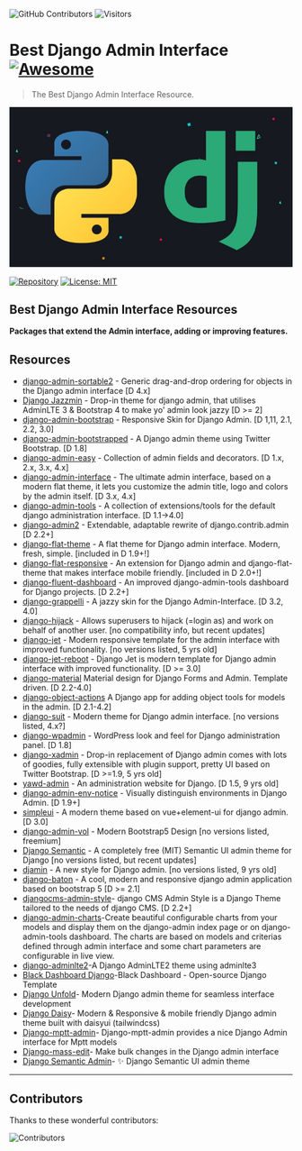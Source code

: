 <!-- Badges -->
![GitHub Contributors](https://img.shields.io/github/contributors/iamfoysal/Best-Django-Admin-interface)
![Visitors](https://api.visitorbadge.io/api/visitors?path=iamfoysal/Best-Django-Admin-interface&countColor=%23263759)

# Best Django Admin Interface [![Awesome](https://awesome.re/badge.svg)](https://awesome.re)

> The Best Django Admin Interface Resource.

![Django Admin](django.jpg)

[![Repository](https://img.shields.io/badge/GitHub-URL-orange.svg)](https://github.com/iamfoysal/Best-Django-Admin-interface)
[![License: MIT](https://img.shields.io/badge/License-MIT-yellow.svg)](https://github.com/iamfoysal/Best-Django-Admin-interface/blob/main/LICENSE)

## Best Django Admin Interface Resources

**Packages that extend the Admin interface, adding or improving features.**


## Resources

* [django-admin-sortable2](https://github.com/jrief/django-admin-sortable2) - Generic drag-and-drop ordering for objects in the Django admin interface [D 4.x]
* [Django Jazzmin](https://github.com/farridav/django-jazzmin) - Drop-in theme for django admin, that utilises AdminLTE 3 & Bootstrap 4 to make yo' admin look jazzy [D >= 2]
* [django-admin-bootstrap](https://github.com/douglasmiranda/django-admin-bootstrap) - Responsive Skin for Django Admin. [D 1,11, 2.1, 2.2, 3.0]
* [django-admin-bootstrapped](https://github.com/django-admin-bootstrapped/django-admin-bootstrapped/) - A Django admin theme using Twitter Bootstrap. [D 1.8]
* [django-admin-easy](https://github.com/ebertti/django-admin-easy) - Collection of admin fields and decorators. [D 1.x, 2.x, 3.x, 4.x]
* [django-admin-interface](https://github.com/fabiocaccamo/django-admin-interface) - The ultimate admin interface, based on a modern flat theme, it lets you customize the admin title, logo and colors by the admin itself. [D 3.x, 4.x]
* [django-admin-tools](https://github.com/django-admin-tools/django-admin-tools) - A collection of extensions/tools for the default django administration interface. [D 1.1->4.0]
* [django-admin2](https://github.com/jazzband/django-admin2/) - Extendable, adaptable rewrite of django.contrib.admin [D 2.2+]
* [django-flat-theme](https://github.com/elky/django-flat-theme) - A flat theme for Django admin interface. Modern, fresh, simple. [included in D 1.9+!]
* [django-flat-responsive](https://github.com/elky/django-flat-responsive) - An extension for Django admin and django-flat-theme that makes interface mobile friendly. [included in D 2.0+!]
* [django-fluent-dashboard](https://github.com/django-fluent/django-fluent-dashboard) - An improved django-admin-tools dashboard for Django projects. [D 2.2+]
* [django-grappelli](https://github.com/sehmaschine/django-grappelli/) - A jazzy skin for the Django Admin-Interface. [D 3.2, 4.0]
* [django-hijack](https://github.com/arteria/django-hijack/) - Allows superusers to hijack (=login as) and work on behalf of another user. [no compatibility info, but recent updates]
* [django-jet](https://github.com/geex-arts/django-jet) - Modern responsive template for the admin interface with improved functionality. [no versions listed, 5 yrs old]
* [django-jet-reboot](https://github.com/b1go/django-jet-reboot) - Django Jet is modern template for Django admin interface with improved functionality. [D >= 3.0]
* [django-material](https://github.com/viewflow/django-material) Material design for Django Forms and Admin. Template driven. [D 2.2-4.0]
* [django-object-actions](https://github.com/crccheck/django-object-actions) A Django app for adding object tools for models in the admin. [D 2.1-4.2]
* [django-suit](https://github.com/darklow/django-suit/) - Modern theme for Django admin interface. [no versions listed, 4.x?] 
* [django-wpadmin](https://github.com/barszczmm/django-wpadmin/) - WordPress look and feel for Django administration panel. [D 1.8]
* [django-xadmin](https://github.com/sshwsfc/xadmin/) - Drop-in replacement of Django admin comes with lots of goodies, fully extensible with plugin support, pretty UI based on Twitter Bootstrap. [D >=1.9, 5 yrs old]
* [yawd-admin](https://github.com/yawd/yawd-admin/) - An administration website for Django. [D 1.5, 9 yrs old]
* [django-admin-env-notice](https://github.com/dizballanze/django-admin-env-notice) - Visually distinguish environments in Django Admin. [D 1.9+]
* [simpleui](https://github.com/newpanjing/simpleui) - A modern theme based on vue+element-ui for django admin. [D 3.0]
* [django-admin-vol](https://github.com/app-generator/django-admin-volt) - Modern Bootstrap5 Design [no versions listed, freemium]
* [Django Semantic](https://github.com/globophobe/django-semantic-admin) - A completely free (MIT) Semantic UI admin theme for Django [no versions listed, but recent updates]
* [djamin](https://github.com/hersonls/djamin/) - A new style for Django admin. [no versions listed, 9 yrs old]
* [django-baton](https://github.com/otto-torino/django-baton) - A cool, modern and responsive django admin application based on bootstrap 5 [D >= 2.1]
* [djangocms-admin-style](https://github.com/django-cms/djangocms-admin-style)- django CMS Admin Style is a Django Theme tailored to the needs of django CMS. [D 2.2+]
* [django-admin-charts](https://github.com/PetrDlouhy/django-admin-charts)-Create beautiful configurable charts from your models and display them on the django-admin index page or on django-admin-tools dashboard. The charts are based on models and criterias defined through admin interface and some chart parameters are configurable in live view.
* [django-adminlte2](https://github.com/adamcharnock/django-adminlte2)-A Django AdminLTE2 theme using adminlte3
* [Black Dashboard Django](https://github.com/creativetimofficial/black-dashboard-django)-Black Dashboard - Open-source Django Template
* [Django Unfold](https://github.com/unfoldadmin/django-unfold)- Modern Django admin theme for seamless interface development
* [Django Daisy](https://github.com/hypy13/django-daisy)- Modern & Responsive & mobile friendly Django admin theme built with daisyui (tailwindcss)
* [Django-mptt-admin](https://github.com/mbraak/django-mptt-admin)- Django-mptt-admin provides a nice Django Admin interface for Mptt models
* [Django-mass-edit](https://github.com/burke-software/django-mass-edit)- Make bulk changes in the Django admin interface
* [Django Semantic Admin](https://github.com/globophobe/django-semantic-admin)- ✨ Django Semantic UI admin theme





































<hr>

## Contributors


Thanks to these wonderful contributors:

![Contributors](https://contributors-img.web.app/image?repo=iamfoysal/Best-Django-Admin-interface)

